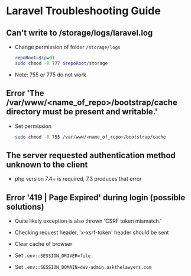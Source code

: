 # Laravel Troubleshooting Guide


## Can't write to /storage/logs/laravel.log

* Change permission of folder `/storage/logs`

  ```sh
  repoRoot=$(pwd)
  sudo chmod -R 777 $repoRoot/storage
  ```

* Note: 755 or 775 do not work


## Error 'The /var/www/<name_of_repo>/bootstrap/cache directory must be present and writable.'

* Set permission

  ```sh
  sudo chmod -R 755 /var/www/<name_of_repo>/bootstrap/cache
  ```


## The server requested authentication method unknown to the client

* php version 7.4+ is required, 7.3 produces that error


## Error '419 | Page Expired' during login (possible solutions)

* Quite likely exception is also thrown 'CSRF token mismatch.'

* Checking request header, 'x-xsrf-token' header should be sent

* Clear cache of browser

* Set `.env::SESSION_DRIVER=file`

* Set `.env::SESSION_DOMAIN=dev-admin.askthelawyers.com`